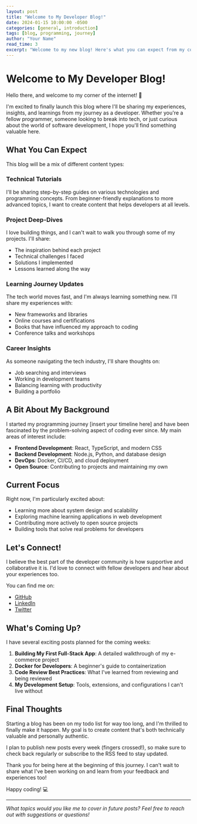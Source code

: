 ```yaml
---
layout: post
title: "Welcome to My Developer Blog!"
date: 2024-01-15 10:00:00 -0500
categories: [general, introduction]
tags: [blog, programming, journey]
author: "Your Name"
read_time: 3
excerpt: "Welcome to my new blog! Here's what you can expect from my content and a bit about my coding journey so far."
---
```


# Welcome to My Developer Blog!

Hello there, and welcome to my corner of the internet! 🚀

I'm excited to finally launch this blog where I'll be sharing my experiences, insights, and learnings from my journey as a developer. Whether you're a fellow programmer, someone looking to break into tech, or just curious about the world of software development, I hope you'll find something valuable here.

## What You Can Expect

This blog will be a mix of different content types:

### Technical Tutorials
I'll be sharing step-by-step guides on various technologies and programming concepts. From beginner-friendly explanations to more advanced topics, I want to create content that helps developers at all levels.

### Project Deep-Dives
I love building things, and I can't wait to walk you through some of my projects. I'll share:
- The inspiration behind each project
- Technical challenges I faced
- Solutions I implemented
- Lessons learned along the way

### Learning Journey Updates
The tech world moves fast, and I'm always learning something new. I'll share my experiences with:
- New frameworks and libraries
- Online courses and certifications
- Books that have influenced my approach to coding
- Conference talks and workshops

### Career Insights
As someone navigating the tech industry, I'll share thoughts on:
- Job searching and interviews
- Working in development teams
- Balancing learning with productivity
- Building a portfolio

## A Bit About My Background

I started my programming journey [insert your timeline here] and have been fascinated by the problem-solving aspect of coding ever since. My main areas of interest include:

- **Frontend Development**: React, TypeScript, and modern CSS
- **Backend Development**: Node.js, Python, and database design  
- **DevOps**: Docker, CI/CD, and cloud deployment
- **Open Source**: Contributing to projects and maintaining my own

## Current Focus

Right now, I'm particularly excited about:
- Learning more about system design and scalability
- Exploring machine learning applications in web development
- Contributing more actively to open source projects
- Building tools that solve real problems for developers

## Let's Connect!

I believe the best part of the developer community is how supportive and collaborative it is. I'd love to connect with fellow developers and hear about your experiences too.

You can find me on:
- [GitHub](https://github.com/yourusername)
- [LinkedIn](https://linkedin.com/in/yourusername)
- [Twitter](https://twitter.com/yourusername)

## What's Coming Up?

I have several exciting posts planned for the coming weeks:

1. **Building My First Full-Stack App**: A detailed walkthrough of my e-commerce project
2. **Docker for Developers**: A beginner's guide to containerization
3. **Code Review Best Practices**: What I've learned from reviewing and being reviewed
4. **My Development Setup**: Tools, extensions, and configurations I can't live without

## Final Thoughts

Starting a blog has been on my todo list for way too long, and I'm thrilled to finally make it happen. My goal is to create content that's both technically valuable and personally authentic.

I plan to publish new posts every week (fingers crossed!), so make sure to check back regularly or subscribe to the RSS feed to stay updated.

Thank you for being here at the beginning of this journey. I can't wait to share what I've been working on and learn from your feedback and experiences too!

Happy coding! 💻

---

*What topics would you like me to cover in future posts? Feel free to reach out with suggestions or questions!*